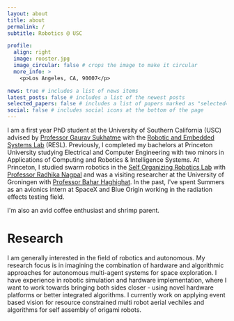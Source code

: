 ```yaml
---
layout: about
title: about
permalink: /
subtitle: Robotics @ USC

profile:
  align: right
  image: rooster.jpg
  image_circular: false # crops the image to make it circular
  more_info: >
    <p>Los Angeles, CA, 90007</p>

news: true # includes a list of news items
latest_posts: false # includes a list of the newest posts
selected_papers: false # includes a list of papers marked as "selected={true}"
social: false # includes social icons at the bottom of the page
---
```


I am a first year PhD student at the University of Southern California (USC) advised by [Professor Gaurav Sukhatme](https://viterbi.usc.edu/directory/faculty/Sukhatme/Gaurav) with the [Robotic and Embedded Systems Lab](https://robotics.usc.edu/resl/) (RESL). Previously, I completed my bachelors at Princeton University studying Electrical and Computer Engineering with two minors in Applications of Computing and Robotics & Intelligence Systems. At Princeton, I studied swarm robotics in the [Self Organizing Robotics Lab](https://ssr.princeton.edu/) with [Professor Radhika Nagpal](https://www.radhikanagpal.org/) and was a visiting researcher at the University of Groningen with [Professor Bahar Haghighat](https://research.rug.nl/en/persons/bahar-haghighat). In the past, I've spent Summers as an avionics intern at SpaceX and Blue Origin working in the radiation effects testing field. 
<!-- <!-- My free time is spent playing oboe at the [Princeton University Orchestra](https://orchestra.princeton.edu/) and [Opus](https://opuschamber.org/).  -->
I'm also an avid coffee enthusiast and shrimp parent.

# Research
I am generally interested in the field of robotics and autonomous. My research focus is in imagining the combination of hardware and algorithmic approaches for autonomous multi-agent systems for space exploration. I have experience in robotic simulation and hardware implementation, where I want to work towards bringing both sides closer - using novel hardware platforms or better integrated algorithms. I currently work on applying event based vision for resource constrained multi robot aerial vechiles and algorithms for self assembly of origami robots.
<!-- My current work is in applying Particle Swarm Optimization (PSO) for improving Bayesian surface inspection and designing novel hardware and algorithms for self assembly of origami robots.  -->
<!-- Put your address / P.O. box / other info right below your picture. You can also disable any of these elements by editing `profile` property of the YAML header of your `_pages/about.md`. Edit `_bibliography/papers.bib` and Jekyll will render your [publications page](/al-folio/publications/) automatically. -->
<!-- 
Link to your social media connections, too. This theme is set up to use [Font Awesome icons](https://fontawesome.com/) and [Academicons](https://jpswalsh.github.io/academicons/), like the ones below. Add your Facebook, Twitter, LinkedIn, Google Scholar, or just disable all of them. -->
